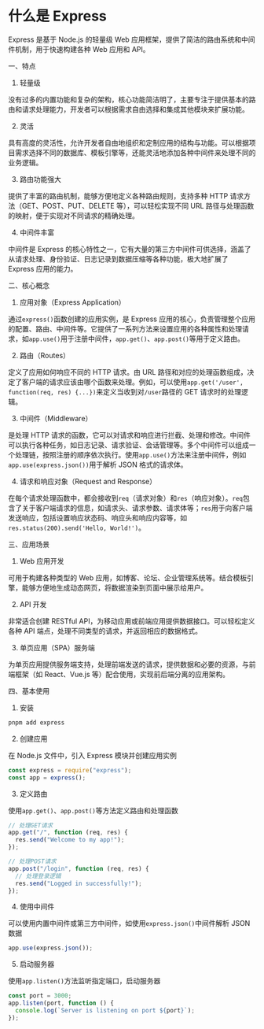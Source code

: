 # 什么是 Express

Express 是基于 Node.js 的轻量级 Web 应用框架，提供了简洁的路由系统和中间件机制，用于快速构建各种 Web 应用和 API。

一、特点

1. 轻量级

没有过多的内置功能和复杂的架构，核心功能简洁明了，主要专注于提供基本的路由和请求处理能力，开发者可以根据需求自由选择和集成其他模块来扩展功能。

2. 灵活

具有高度的灵活性，允许开发者自由地组织和定制应用的结构与功能。可以根据项目需求选择不同的数据库、模板引擎等，还能灵活地添加各种中间件来处理不同的业务逻辑。

3. 路由功能强大

提供了丰富的路由机制，能够方便地定义各种路由规则，支持多种 HTTP 请求方法（GET、POST、PUT、DELETE 等），可以轻松实现不同 URL 路径与处理函数的映射，便于实现对不同请求的精确处理。

4. 中间件丰富

中间件是 Express 的核心特性之一，它有大量的第三方中间件可供选择，涵盖了从请求处理、身份验证、日志记录到数据压缩等各种功能，极大地扩展了 Express 应用的能力。

二、核心概念

1. 应用对象（Express Application）

通过`express()`函数创建的应用实例，是 Express 应用的核心，负责管理整个应用的配置、路由、中间件等。它提供了一系列方法来设置应用的各种属性和处理请求，如`app.use()`用于注册中间件，`app.get()`、`app.post()`等用于定义路由。

2. 路由（Routes）

定义了应用如何响应不同的 HTTP 请求。由 URL 路径和对应的处理函数组成，决定了客户端的请求应该由哪个函数来处理。例如，可以使用`app.get('/user', function(req, res) {...})`来定义当收到对`/user`路径的 GET 请求时的处理逻辑。

3. 中间件（Middleware）

是处理 HTTP 请求的函数，它可以对请求和响应进行拦截、处理和修改。中间件可以执行各种任务，如日志记录、请求验证、会话管理等。多个中间件可以组成一个处理链，按照注册的顺序依次执行。使用`app.use()`方法来注册中间件，例如`app.use(express.json())`用于解析 JSON 格式的请求体。

4. 请求和响应对象（Request and Response）

在每个请求处理函数中，都会接收到`req`（请求对象）和`res`（响应对象）。`req`包含了关于客户端请求的信息，如请求头、请求参数、请求体等；`res`用于向客户端发送响应，包括设置响应状态码、响应头和响应内容等，如`res.status(200).send('Hello, World!')`。

三、应用场景

1. Web 应用开发

可用于构建各种类型的 Web 应用，如博客、论坛、企业管理系统等。结合模板引擎，能够方便地生成动态网页，将数据渲染到页面中展示给用户。

2. API 开发

非常适合创建 RESTful API，为移动应用或前端应用提供数据接口。可以轻松定义各种 API 端点，处理不同类型的请求，并返回相应的数据格式。

3. 单页应用（SPA）服务端

为单页应用提供服务端支持，处理前端发送的请求，提供数据和必要的资源，与前端框架（如 React、Vue.js 等）配合使用，实现前后端分离的应用架构。

四、基本使用

1. 安装

```bash
pnpm add express
```

2. 创建应用

在 Node.js 文件中，引入 Express 模块并创建应用实例

```javascript
const express = require("express");
const app = express();
```

3. 定义路由

使用`app.get()`、`app.post()`等方法定义路由和处理函数

```javascript
// 处理GET请求
app.get("/", function (req, res) {
  res.send("Welcome to my app!");
});

// 处理POST请求
app.post("/login", function (req, res) {
  // 处理登录逻辑
  res.send("Logged in successfully!");
});
```

4. 使用中间件

可以使用内置中间件或第三方中间件，如使用`express.json()`中间件解析 JSON 数据

```javascript
app.use(express.json());
```

5. 启动服务器

使用`app.listen()`方法监听指定端口，启动服务器

```javascript
const port = 3000;
app.listen(port, function () {
  console.log(`Server is listening on port ${port}`);
});
```
